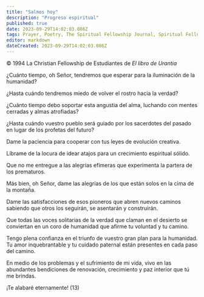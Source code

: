 ```yaml
---
title: "Salmos hoy"
description: "Progreso espiritual"
published: true
date: 2023-09-29T14:02:03.086Z
tags: Prayer, Poetry, The Spiritual Fellowship Journal, Spiritual Fellowship, article
editor: markdown
dateCreated: 2023-09-29T14:02:03.086Z
---
```



<p class="v-card v-sheet theme--light grey lighten-3 px-2">© 1994 La Christian Fellowship de Estudiantes de <i>El libro de Urantia</i></p>


¿Cuánto tiempo, oh Señor, tendremos que esperar para la iluminación de la humanidad?

¿Hasta cuándo tendremos miedo de volver el rostro hacia la verdad?

¿Cuánto tiempo debo soportar esta angustia del alma, luchando con mentes cerradas y almas atrofiadas?

¿Hasta cuándo vuestro pueblo será guiado por los sacerdotes del pasado en lugar de los profetas del futuro?

Dame la paciencia para cooperar con tus leyes de evolución creativa.

Líbrame de la locura de idear atajos para un crecimiento espiritual sólido.

Que no me entregue a las alegrías efímeras que experimenta la partera de los prematuros.

Más bien, oh Señor, dame las alegrías de los que están solos en la cima de la montaña.

Dame las satisfacciones de esos pioneros que abren nuevos caminos sabiendo que otros los seguirán, se asentarán y construirán.

Que todas las voces solitarias de la verdad que claman en el desierto se conviertan en un coro de humanidad que afirme tu voluntad y tu camino.

Tengo plena confianza en el triunfo de vuestro gran plan para la humanidad. Tu amor inquebrantable y tu cuidado paternal están presentes en cada paso del camino.

En medio de los problemas y el sufrimiento de mi vida, vivo en las abundantes bendiciones de renovación, crecimiento y paz interior que tú me brindas.

¡Te alabaré eternamente! (13)

